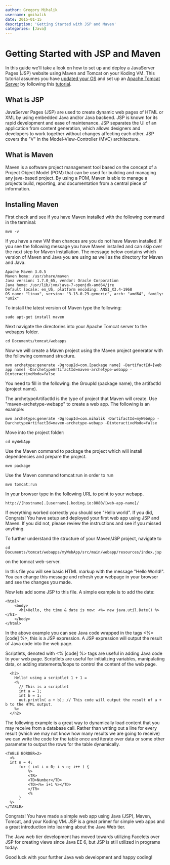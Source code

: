 ```yaml
---
author: Gregory Mihalik
username: gmihalik
date: 2015-01-15
description: 'Getting Started with JSP and Maven'
categories: [Java]
---
```


# Getting Started with JSP and Maven

In this guide we'll take a look on how to set up and deploy a JavaServer Pages (JSP) website using Maven and Tomcat on your Koding VM. 
This tutorial assumes you have [updated your OS](http://learn.koding.com/guides/upgrading-your-vm/) and 
set up an [Apache Tomcat Server](http://tomcat.apache.org/) by following this [tutorial](http://learn.koding.com/guides/apache-tomcat-on-koding/).

## What is JSP

JavaServer Pages (JSP) are used to create dynamic web pages of HTML or XML by using embedded Java and/or Java backend. 
JSP is known for its rapid development and ease of maintenance. JSP separates the UI of an application from
content generation, which allows designers and developers to work together without changes affecting each other. JSP covers the "V" in the Model-View-Controller (MVC) architecture. 

## What is Maven

Maven is a software project management tool based on the concept of a Project Object Model (POM) that can be used for building and managing any java-based project. 
By using a POM, Maven is able to manage a projects build, reporting, and documentation from a central piece of information.

## Installing Maven

First check and see if you have Maven installed with the following command in the terminal:

```
mvn -v
```
If you have a new VM then chances are you do not have Maven installed. If you see the following message you have Maven installed and can skip over the next step for Maven Installation. The message below contains which version of Maven and Java you are using as well as the directory for Maven and Java.

```
Apache Maven 3.0.5
Maven home: /usr/share/maven
Java version: 1.7.0_65, vendor: Oracle Corporation
Java home: /usr/lib/jvm/java-7-openjdk-amd64/jre
Default locale: en_US, platform encoding: ANSI_X3.4-1968
OS name: "linux", version: "3.13.0-29-generic", arch: "amd64", family: "unix"
```
To install the latest version of Maven type the following:
```
sudo apt-get install maven
```
Next navigate the directories into your Apache Tomcat server to the webapps folder.
```
cd Documents/tomcat/webapps
```

Now we will create a Maven project using the Maven project generator with the following command structure. 
```
mvn archetype:generate -DgroupId=com.[package name] -DartifactId=[web app name] -DarchetypeArtifactId=maven-archetype-webapp -DinteractiveMode=false
```
You need to fill in the following: the GroupId (package name), the artifactId (project name).

The archetypeArtifactId is the type of project that Maven will create. Use "maven-archetype-webapp" to create a web app.
The following is an example:
```
mvn archetype:generate -DgroupId=com.mihalik -DartifactId=myWebApp -DarchetypeArtifactId=maven-archetype-webapp -DinteractiveMode=false     
```

Move into the project folder:
```
cd myWebApp
```

Use the Maven command to package the project which will install dependencies and prepare the project.
```
mvn package
```

Use the Maven command tomcat:run in order to run 
```
mvn tomcat:run
```

In your browser type in the following URL to point to your webapp.
```
http://[hostname].[username].koding.io:8080/[web-app-name]/
```

If everything worked correctly you should see "Hello world". If you did, Congrats! You have setup and deployed your first web app using JSP and Maven.
If you did not, please review the instructions and see if you missed anything.

To further understand the structure of your Maven/JSP project, navigate to 
```
cd Documents/tomcat/webapps/myWebApp/src/main/webapp/resources/index.jsp
```
on the tomcat web-server.

In this file you will see basic HTML markup with the message "Hello World!". 
You can change this message and refresh your webpage in your browser and see the changes you made.

Now lets add some JSP to this file. A simple example is to add the date:
```
<html>
    <body>
      <h1>Hello, the time & date is now: <%= new java.util.Date() %></h1>
    </body>
</html>
```

In the above example you can see Java code wrapped in the tags <%= [code] %>, this is a JSP expression. A JSP expression will output the result of Java code into the web page. 

Scriptlets, denoted with <% [code] %> tags are useful in adding Java code to your web page. Scriptlets are useful for initializing variables, manipulating data, or adding statements/loops to control the content of the web page.

```
  <h2>
    Hello! using a scriptlet 1 + 1 = 
    <%
      // This is a scriptlet
      int a = 1;
      int b = 1;
      out.println( a + b); // This code will output the result of a + b to the HTML output.
    %>
  </h2>
```

The following example is a great way to dynamically load content that you may receive from a database call. Rather than writing out a line for every result (which we may not know how many results we are going to receive) we can write the code for the table once and iterate over data or some other parameter to output the rows for the table dynamically.

```
<TABLE BORDER=2>
  <%
  int n = 4;
      for ( int i = 0; i < n; i++ ) {
          %>
          <TR>
          <TD>Number</TD>
          <TD><%= i+1 %></TD>
          </TR>
          <%
      }
  %>
</TABLE>
```

Congrats! You have made a simple web app using Java (JSP), Maven, Tomcat, and your Koding VM. JSP is a great primer for simple web apps and a great introduction into learning about the Java Web tier.

The Java web tier development has moved towards utilizing Facelets over JSP for creating views since Java EE 6, but JSP is still utilized in programs today. 

Good luck with your further Java web development and happy coding! 
